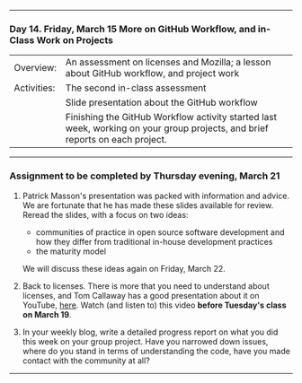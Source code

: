 --------------------------------------------------------------------------------

### Day 14. Friday, March 15  More on GitHub Workflow, and in-Class Work on Projects

|              |        |                              
|:---|:----|
|Overview:     |  An assessment on licenses and Mozilla; a lesson about GitHub workflow, and project work | 
|Activities:   |  The second in-class assessment |
|              |  Slide presentation about the GitHub workflow |
|              |  Finishing the GitHub Workflow activity started last week, working on your group projects, and brief reports on each project. |


---

### Assignment to be completed by **Thursday evening, March 21**
1. Patrick Masson's presentation was packed with information and advice. We are fortunate that he
has made these slides available for review. Reread the slides, with a focus on two ideas:
    - communities of practice in open source software development and how they differ
      from traditional in-house development practices
    - the maturity model

    We will discuss these ideas again on Friday, March 22.

2. Back to licenses. There is more that you need to understand about licenses,
and Tom Callaway has a good presentation about it on YouTube, [here](https://www.youtube.com/watch?v=PTYuDrQpyH0).
Watch (and listen to) this video **before Tuesday's class on March 19**.

3. In your weekly blog,  write a detailed progress report on what you did this week
on your group project. Have you narrowed down issues, where do you stand in terms of understanding the
code, have you made contact with the community at all?
   

   
--------------------------------------------------------------------------------
